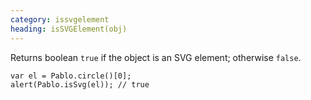 ```yaml
--- 
category: issvgelement
heading: isSVGElement(obj)
---
```


Returns boolean `true` if the object is an SVG element; otherwise `false`.

    var el = Pablo.circle()[0];
    alert(Pablo.isSvg(el)); // true
